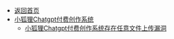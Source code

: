 - [返回首页](/)
- [小狐狸Chatgpt付费创作系统](小狐狸Chatgpt付费创作系统/)
  - [小狐狸Chatgpt付费创作系统存在任意文件上传漏洞](小狐狸Chatgpt付费创作系统/小狐狸Chatgpt付费创作系统存在任意文件上传漏洞.md)
